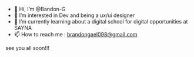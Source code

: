 - 👋 Hi, I’m @Bandon-G
- 👀 I’m interested in Dev and being a ux/ui designer 
- 🌱 I’m currently learning about a digital school for digital opportunities at SAYNA
- 📫 How to reach me : brandongael098@gmail.com

see you all soon!!!
<!---
Bandon-G/Bandon-G is a ✨ special ✨ repository because its `README.md` (this file) appears on your GitHub profile.
You can click the Preview link to take a look at your changes.
--->
